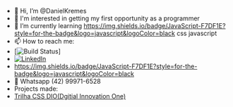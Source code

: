 - 👋 Hi, I’m @DanielKremes
- 👀 I'm interested in getting my first opportunity as a programmer
- 🌱 I’m currently learning https://img.shields.io/badge/JavaScript-F7DF1E?style=for-the-badge&logo=javascript&logoColor=black css javascript
- 📫 How to reach me:
- [![Build Status](https://img.shields.io/appveyor/ci/thiagoloureiro/netcore-jwt-integrator-extension/master.svg)]
- [![LinkedIn](https://img.shields.io/badge/LinkedIn-%230077B5.svg?logo=linkedin&logoColor=white)](https://www.linkedin.com/in/daniel-kremes-94919227b/)
- https://img.shields.io/badge/JavaScript-F7DF1E?style=for-the-badge&logo=javascript&logoColor=black
- 📱 Whatsapp (42) 99971-6528
- Projects made:
- [Trilha CSS DIO(Dgitial Innovation One)](https://danielkremes.github.io/trilha-css-desafio-01-Public/)
<!---
DanielKremes/DanielKremes is a ✨ special ✨ repository because its `README.md` (this file) appears on your GitHub profile.
You can click the Preview link to take a look at your changes.
--->

